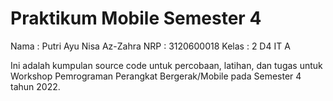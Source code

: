# Praktikum Mobile Semester 4
Nama  : Putri Ayu Nisa Az-Zahra
NRP   : 3120600018
Kelas : 2 D4 IT A

Ini adalah kumpulan source code untuk percobaan, latihan, dan tugas untuk Workshop Pemrograman Perangkat Bergerak/Mobile pada Semester 4 tahun 2022.